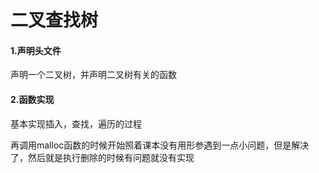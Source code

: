 # 二叉查找树

#### 1.声明头文件

声明一个二叉树，并声明二叉树有关的函数

#### 2.函数实现 

基本实现插入，查找，遍历的过程

再调用malloc函数的时候开始照着课本没有用形参遇到一点小问题，但是解决了，然后就是执行删除的时候有问题就没有实现

